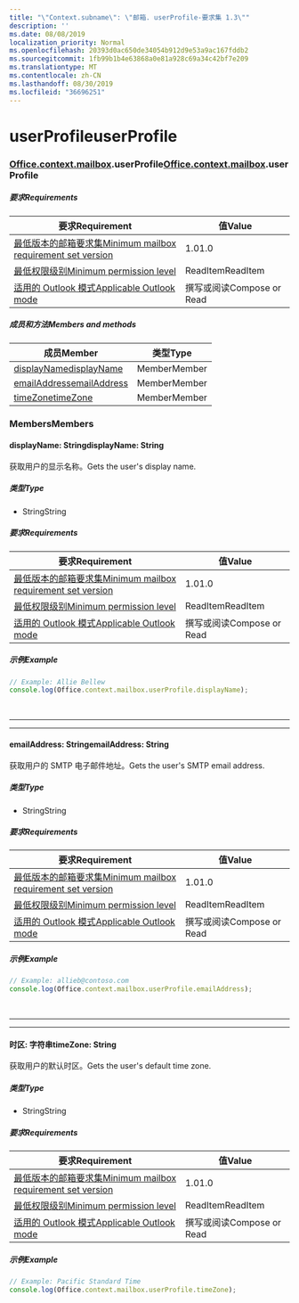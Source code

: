 ```yaml
---
title: "\"Context.subname\": \"邮箱. userProfile-要求集 1.3\""
description: ''
ms.date: 08/08/2019
localization_priority: Normal
ms.openlocfilehash: 20393d0ac650de34054b912d9e53a9ac167fddb2
ms.sourcegitcommit: 1fb99b1b4e63868a0e81a928c69a34c42bf7e209
ms.translationtype: MT
ms.contentlocale: zh-CN
ms.lasthandoff: 08/30/2019
ms.locfileid: "36696251"
---
```

# <a name="userprofile"></a><span data-ttu-id="0f2ac-102">userProfile</span><span class="sxs-lookup"><span data-stu-id="0f2ac-102">userProfile</span></span>

### <a name="officeofficemdcontextofficecontextmdmailboxofficecontextmailboxmduserprofile"></a><span data-ttu-id="0f2ac-103">[Office](Office.md)[.context](Office.context.md)[.mailbox](Office.context.mailbox.md).userProfile</span><span class="sxs-lookup"><span data-stu-id="0f2ac-103">[Office](Office.md)[.context](Office.context.md)[.mailbox](Office.context.mailbox.md).userProfile</span></span>

##### <a name="requirements"></a><span data-ttu-id="0f2ac-104">要求</span><span class="sxs-lookup"><span data-stu-id="0f2ac-104">Requirements</span></span>

|<span data-ttu-id="0f2ac-105">要求</span><span class="sxs-lookup"><span data-stu-id="0f2ac-105">Requirement</span></span>| <span data-ttu-id="0f2ac-106">值</span><span class="sxs-lookup"><span data-stu-id="0f2ac-106">Value</span></span>|
|---|---|
|[<span data-ttu-id="0f2ac-107">最低版本的邮箱要求集</span><span class="sxs-lookup"><span data-stu-id="0f2ac-107">Minimum mailbox requirement set version</span></span>](/office/dev/add-ins/reference/requirement-sets/outlook-api-requirement-sets)| <span data-ttu-id="0f2ac-108">1.0</span><span class="sxs-lookup"><span data-stu-id="0f2ac-108">1.0</span></span>|
|[<span data-ttu-id="0f2ac-109">最低权限级别</span><span class="sxs-lookup"><span data-stu-id="0f2ac-109">Minimum permission level</span></span>](/outlook/add-ins/understanding-outlook-add-in-permissions)| <span data-ttu-id="0f2ac-110">ReadItem</span><span class="sxs-lookup"><span data-stu-id="0f2ac-110">ReadItem</span></span>|
|[<span data-ttu-id="0f2ac-111">适用的 Outlook 模式</span><span class="sxs-lookup"><span data-stu-id="0f2ac-111">Applicable Outlook mode</span></span>](/outlook/add-ins/#extension-points)| <span data-ttu-id="0f2ac-112">撰写或阅读</span><span class="sxs-lookup"><span data-stu-id="0f2ac-112">Compose or Read</span></span>|

##### <a name="members-and-methods"></a><span data-ttu-id="0f2ac-113">成员和方法</span><span class="sxs-lookup"><span data-stu-id="0f2ac-113">Members and methods</span></span>

| <span data-ttu-id="0f2ac-114">成员</span><span class="sxs-lookup"><span data-stu-id="0f2ac-114">Member</span></span> | <span data-ttu-id="0f2ac-115">类型</span><span class="sxs-lookup"><span data-stu-id="0f2ac-115">Type</span></span> |
|--------|------|
| [<span data-ttu-id="0f2ac-116">displayName</span><span class="sxs-lookup"><span data-stu-id="0f2ac-116">displayName</span></span>](#displayname-string) | <span data-ttu-id="0f2ac-117">Member</span><span class="sxs-lookup"><span data-stu-id="0f2ac-117">Member</span></span> |
| [<span data-ttu-id="0f2ac-118">emailAddress</span><span class="sxs-lookup"><span data-stu-id="0f2ac-118">emailAddress</span></span>](#emailaddress-string) | <span data-ttu-id="0f2ac-119">Member</span><span class="sxs-lookup"><span data-stu-id="0f2ac-119">Member</span></span> |
| [<span data-ttu-id="0f2ac-120">timeZone</span><span class="sxs-lookup"><span data-stu-id="0f2ac-120">timeZone</span></span>](#timezone-string) | <span data-ttu-id="0f2ac-121">Member</span><span class="sxs-lookup"><span data-stu-id="0f2ac-121">Member</span></span> |

### <a name="members"></a><span data-ttu-id="0f2ac-122">Members</span><span class="sxs-lookup"><span data-stu-id="0f2ac-122">Members</span></span>

#### <a name="displayname-string"></a><span data-ttu-id="0f2ac-123">displayName: String</span><span class="sxs-lookup"><span data-stu-id="0f2ac-123">displayName: String</span></span>

<span data-ttu-id="0f2ac-124">获取用户的显示名称。</span><span class="sxs-lookup"><span data-stu-id="0f2ac-124">Gets the user's display name.</span></span>

##### <a name="type"></a><span data-ttu-id="0f2ac-125">类型</span><span class="sxs-lookup"><span data-stu-id="0f2ac-125">Type</span></span>

*   <span data-ttu-id="0f2ac-126">String</span><span class="sxs-lookup"><span data-stu-id="0f2ac-126">String</span></span>

##### <a name="requirements"></a><span data-ttu-id="0f2ac-127">要求</span><span class="sxs-lookup"><span data-stu-id="0f2ac-127">Requirements</span></span>

|<span data-ttu-id="0f2ac-128">要求</span><span class="sxs-lookup"><span data-stu-id="0f2ac-128">Requirement</span></span>| <span data-ttu-id="0f2ac-129">值</span><span class="sxs-lookup"><span data-stu-id="0f2ac-129">Value</span></span>|
|---|---|
|[<span data-ttu-id="0f2ac-130">最低版本的邮箱要求集</span><span class="sxs-lookup"><span data-stu-id="0f2ac-130">Minimum mailbox requirement set version</span></span>](/office/dev/add-ins/reference/requirement-sets/outlook-api-requirement-sets)| <span data-ttu-id="0f2ac-131">1.0</span><span class="sxs-lookup"><span data-stu-id="0f2ac-131">1.0</span></span>|
|[<span data-ttu-id="0f2ac-132">最低权限级别</span><span class="sxs-lookup"><span data-stu-id="0f2ac-132">Minimum permission level</span></span>](/outlook/add-ins/understanding-outlook-add-in-permissions)| <span data-ttu-id="0f2ac-133">ReadItem</span><span class="sxs-lookup"><span data-stu-id="0f2ac-133">ReadItem</span></span>|
|[<span data-ttu-id="0f2ac-134">适用的 Outlook 模式</span><span class="sxs-lookup"><span data-stu-id="0f2ac-134">Applicable Outlook mode</span></span>](/outlook/add-ins/#extension-points)| <span data-ttu-id="0f2ac-135">撰写或阅读</span><span class="sxs-lookup"><span data-stu-id="0f2ac-135">Compose or Read</span></span>|

##### <a name="example"></a><span data-ttu-id="0f2ac-136">示例</span><span class="sxs-lookup"><span data-stu-id="0f2ac-136">Example</span></span>

```js
// Example: Allie Bellew
console.log(Office.context.mailbox.userProfile.displayName);
```

<br>

---
---

#### <a name="emailaddress-string"></a><span data-ttu-id="0f2ac-137">emailAddress: String</span><span class="sxs-lookup"><span data-stu-id="0f2ac-137">emailAddress: String</span></span>

<span data-ttu-id="0f2ac-138">获取用户的 SMTP 电子邮件地址。</span><span class="sxs-lookup"><span data-stu-id="0f2ac-138">Gets the user's SMTP email address.</span></span>

##### <a name="type"></a><span data-ttu-id="0f2ac-139">类型</span><span class="sxs-lookup"><span data-stu-id="0f2ac-139">Type</span></span>

*   <span data-ttu-id="0f2ac-140">String</span><span class="sxs-lookup"><span data-stu-id="0f2ac-140">String</span></span>

##### <a name="requirements"></a><span data-ttu-id="0f2ac-141">要求</span><span class="sxs-lookup"><span data-stu-id="0f2ac-141">Requirements</span></span>

|<span data-ttu-id="0f2ac-142">要求</span><span class="sxs-lookup"><span data-stu-id="0f2ac-142">Requirement</span></span>| <span data-ttu-id="0f2ac-143">值</span><span class="sxs-lookup"><span data-stu-id="0f2ac-143">Value</span></span>|
|---|---|
|[<span data-ttu-id="0f2ac-144">最低版本的邮箱要求集</span><span class="sxs-lookup"><span data-stu-id="0f2ac-144">Minimum mailbox requirement set version</span></span>](/office/dev/add-ins/reference/requirement-sets/outlook-api-requirement-sets)| <span data-ttu-id="0f2ac-145">1.0</span><span class="sxs-lookup"><span data-stu-id="0f2ac-145">1.0</span></span>|
|[<span data-ttu-id="0f2ac-146">最低权限级别</span><span class="sxs-lookup"><span data-stu-id="0f2ac-146">Minimum permission level</span></span>](/outlook/add-ins/understanding-outlook-add-in-permissions)| <span data-ttu-id="0f2ac-147">ReadItem</span><span class="sxs-lookup"><span data-stu-id="0f2ac-147">ReadItem</span></span>|
|[<span data-ttu-id="0f2ac-148">适用的 Outlook 模式</span><span class="sxs-lookup"><span data-stu-id="0f2ac-148">Applicable Outlook mode</span></span>](/outlook/add-ins/#extension-points)| <span data-ttu-id="0f2ac-149">撰写或阅读</span><span class="sxs-lookup"><span data-stu-id="0f2ac-149">Compose or Read</span></span>|

##### <a name="example"></a><span data-ttu-id="0f2ac-150">示例</span><span class="sxs-lookup"><span data-stu-id="0f2ac-150">Example</span></span>

```js
// Example: allieb@contoso.com
console.log(Office.context.mailbox.userProfile.emailAddress);
```

<br>

---
---

#### <a name="timezone-string"></a><span data-ttu-id="0f2ac-151">时区: 字符串</span><span class="sxs-lookup"><span data-stu-id="0f2ac-151">timeZone: String</span></span>

<span data-ttu-id="0f2ac-152">获取用户的默认时区。</span><span class="sxs-lookup"><span data-stu-id="0f2ac-152">Gets the user's default time zone.</span></span>

##### <a name="type"></a><span data-ttu-id="0f2ac-153">类型</span><span class="sxs-lookup"><span data-stu-id="0f2ac-153">Type</span></span>

*   <span data-ttu-id="0f2ac-154">String</span><span class="sxs-lookup"><span data-stu-id="0f2ac-154">String</span></span>

##### <a name="requirements"></a><span data-ttu-id="0f2ac-155">要求</span><span class="sxs-lookup"><span data-stu-id="0f2ac-155">Requirements</span></span>

|<span data-ttu-id="0f2ac-156">要求</span><span class="sxs-lookup"><span data-stu-id="0f2ac-156">Requirement</span></span>| <span data-ttu-id="0f2ac-157">值</span><span class="sxs-lookup"><span data-stu-id="0f2ac-157">Value</span></span>|
|---|---|
|[<span data-ttu-id="0f2ac-158">最低版本的邮箱要求集</span><span class="sxs-lookup"><span data-stu-id="0f2ac-158">Minimum mailbox requirement set version</span></span>](/office/dev/add-ins/reference/requirement-sets/outlook-api-requirement-sets)| <span data-ttu-id="0f2ac-159">1.0</span><span class="sxs-lookup"><span data-stu-id="0f2ac-159">1.0</span></span>|
|[<span data-ttu-id="0f2ac-160">最低权限级别</span><span class="sxs-lookup"><span data-stu-id="0f2ac-160">Minimum permission level</span></span>](/outlook/add-ins/understanding-outlook-add-in-permissions)| <span data-ttu-id="0f2ac-161">ReadItem</span><span class="sxs-lookup"><span data-stu-id="0f2ac-161">ReadItem</span></span>|
|[<span data-ttu-id="0f2ac-162">适用的 Outlook 模式</span><span class="sxs-lookup"><span data-stu-id="0f2ac-162">Applicable Outlook mode</span></span>](/outlook/add-ins/#extension-points)| <span data-ttu-id="0f2ac-163">撰写或阅读</span><span class="sxs-lookup"><span data-stu-id="0f2ac-163">Compose or Read</span></span>|

##### <a name="example"></a><span data-ttu-id="0f2ac-164">示例</span><span class="sxs-lookup"><span data-stu-id="0f2ac-164">Example</span></span>

```js
// Example: Pacific Standard Time
console.log(Office.context.mailbox.userProfile.timeZone);
```
